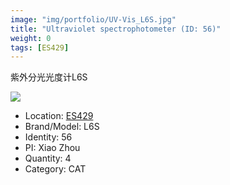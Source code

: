 ```yaml
---
image: "img/portfolio/UV-Vis_L6S.jpg"
title: "Ultraviolet spectrophotometer (ID: 56)"
weight: 0
tags: [ES429]
---
```


紫外分光光度计L6S

<!--more-->

![](../../img/portfolio/UV-Vis_L6S.jpg)

- Location: [ES429](../../tags/es429)
- Brand/Model: L6S
- Identity: 56
- PI: Xiao Zhou
- Quantity: 4
- Category: CAT






